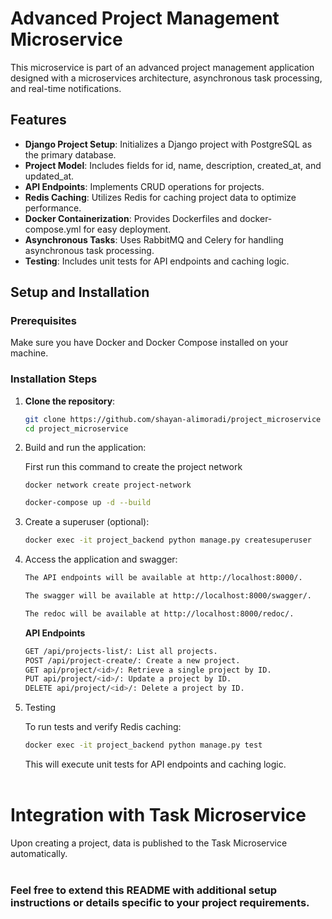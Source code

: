 # Advanced Project Management Microservice

This microservice is part of an advanced project management application designed with a microservices architecture, asynchronous task processing, and real-time notifications.

## Features

- **Django Project Setup**: Initializes a Django project with PostgreSQL as the primary database.
- **Project Model**: Includes fields for id, name, description, created_at, and updated_at.
- **API Endpoints**: Implements CRUD operations for projects.
- **Redis Caching**: Utilizes Redis for caching project data to optimize performance.
- **Docker Containerization**: Provides Dockerfiles and docker-compose.yml for easy deployment.
- **Asynchronous Tasks**: Uses RabbitMQ and Celery for handling asynchronous task processing.
- **Testing**: Includes unit tests for API endpoints and caching logic.

## Setup and Installation

### Prerequisites

Make sure you have Docker and Docker Compose installed on your machine.

### Installation Steps

1. **Clone the repository**:

   ```bash
   git clone https://github.com/shayan-alimoradi/project_microservice
   cd project_microservice
   ```

2. Build and run the application:

    First run this command to create the project network
    ```
    docker network create project-network
    ```
    ```bash
    docker-compose up -d --build
    ```

3. Create a superuser (optional):
    ```bash
    docker exec -it project_backend python manage.py createsuperuser
    ```

4. Access the application and swagger:
    ```bash
    The API endpoints will be available at http://localhost:8000/.
    ```
    ```bash
    The swagger will be available at http://localhost:8000/swagger/.
    ```
    ```bash
    The redoc will be available at http://localhost:8000/redoc/.
    ```

    __API Endpoints__
    ```bash
    GET /api/projects-list/: List all projects.
    POST /api/project-create/: Create a new project.
    GET api/project/<id>/: Retrieve a single project by ID.
    PUT api/project/<id>/: Update a project by ID.
    DELETE api/project/<id>/: Delete a project by ID.

5. Testing

    To run tests and verify Redis caching:
    ```bash
    docker exec -it project_backend python manage.py test
    ```
    This will execute unit tests for API endpoints and caching logic.
<br/><br/>
# Integration with Task Microservice

Upon creating a project, data is published to the Task Microservice automatically.
<br/><br/>

### Feel free to extend this README with additional setup instructions or details specific to your project requirements.
